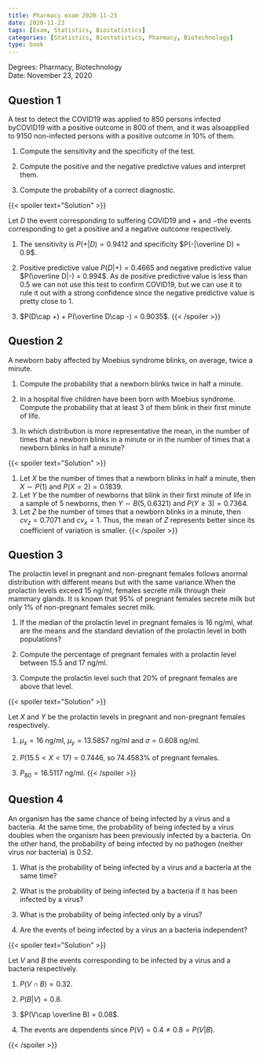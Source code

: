 ```yaml
---
title: Pharmacy exam 2020-11-23
date: 2020-11-23
tags: [Exam, Statistics, Biostatistics]
categories: [Statistics, Biostatistics, Pharmacy, Biotechnology]
type: book
---
```


Degrees: Pharmacy, Biotechnology  
Date: November 23, 2020

## Question 1

A test to detect the COVID19 was applied to 850 persons infected byCOVID19 with a positive outcome in 800 of them, and it was alsoapplied to 9150 non-infected persons with a positive outcome in 10% of them.

1. Compute the sensitivity and the specificity of the test.

2. Compute the positive and the negative predictive values and interpret them.

3. Compute the probability of a correct diagnostic.

{{< spoiler text="Solution" >}}

Let $D$ the event corresponding to suffering COVID19 and $+$ and $-$the events corresponding to get a positive and a negative outcome respectively.

1. The sensitivity is $P(+|D) = 0.9412$ and specificity $P(-|\overline D) = 0.9$.

2. Positive predictive value $P(D|+) = 0.4665$ and negative predictive value $P(\overline D|-) = 0.994$. As de positive predictive value is less than 0.5 we can not use this test to confirm COVID19, but we can use it to rule it out with a strong confidence since the negative predictive value is pretty close to 1.

3. $P(D\cap +) + P(\overline D\cap -) = 0.9035$.
{{< /spoiler >}}

## Question 2

A newborn baby affected by Moebius syndrome blinks, on average, twice a minute.

1. Compute the probability that a newborn blinks twice in half a minute.

2. In a hospital five children have been born with Moebius syndrome. Compute the probability that at least 3 of them blink in their first minute of life.

3. In which distribution is more representative the mean, in the number of times that a newborn blinks in a minute or in the number of times that a newborn blinks in half a minute?

{{< spoiler text="Solution" >}}

1. Let $X$ be the number of times that a newborn blinks in half a minute, then $X\sim P(1)$ and $P(X=2)=0.1839$.
2. Let $Y$ be the number of newborns that blink in their first minute of life in a sample of 5 newborns, then $Y\sim B(5, 0.6321)$ and $P(Y\geq 3)=0.7364$.
3. Let $Z$ be the number of times that a newborn blinks in a minute, then $cv_z = 0.7071$ and $cv_x = 1$. Thus, the mean of $Z$ represents better since its coefficient of variation is smaller.
{{< /spoiler >}}

## Question 3

The prolactin level in pregnant and non-pregnant females follows anormal distribution with different means but with the same variance.When the prolactin levels exceed 15 ng/ml, females secrete milk through their mammary glands. It is known that 95% of pregnant females secrete milk but only 1% of non-pregnant females secret milk.

1. If the median of the prolactin level in pregnant females is 16 ng/ml, what are the means and the standard deviation of the prolactin level in both populations?

2. Compute the percentage of pregnant females with a prolactin level between 15.5 and 17 ng/ml.

3. Compute the prolactin level such that 20% of pregnant females are above that level.

{{< spoiler text="Solution" >}}

Let $X$ and $Y$ be the prolactin levels in pregnant and non-pregnant females respectively.

1. $\mu_x=16$ ng/ml, $\mu_y=13.5857$ ng/ml and $\sigma=0.608$ ng/ml.

2. $P(15.5<X<17) = 0.7446$, so 74.4583% of pregnant females.

3. $P_{80} = 16.5117$ ng/ml.
{{< /spoiler >}}

## Question 4

An organism has the same chance of being infected by a virus and a bacteria. At the same time, the probability of being infected by a virus doubles when the organism has been previously infected by a bacteria. On the other hand, the probability of being infected by no pathogen (neither virus nor bacteria) is $0.52$.

1. What is the probability of being infected by a virus and a bacteria at the same time?

2. What is the probability of being infected by a bacteria if it has been infected by a virus?

3. What is the probability of being infected only by a virus?
4. Are the events of being infected by a virus an a bacteria independent?

{{< spoiler text="Solution" >}}

Let $V$ and $B$ the events corresponding to be infected by a virus and a bacteria respectively.

1. $P(V\cap B) = 0.32$.

2. $P(B|V) = 0.8$.

3. $P(V\cap \overline B) = 0.08$.

4. The events are dependents since $P(V) = 0.4 \neq 0.8 = P(V|B)$.

{{< /spoiler >}}